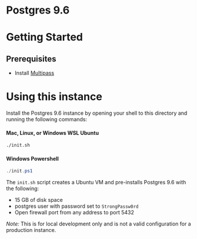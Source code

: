 # Postgres 9.6
# Getting Started

## Prerequisites

- Install [Multipass](https://multipass.run/)

# Using this instance

Install the Postgres 9.6 instance by opening your shell to this directory
and running the following commands:

#### Mac, Linux, or Windows WSL Ubuntu
```bash
./init.sh
```
#### Windows Powershell
```powershell
./init.ps1
```

The `init.sh` script creates a Ubuntu VM and pre-installs Postgres 9.6 with
the following:

- 15 GB of disk space
- postgres user with password set to `StrongPassw0rd`
- Open firewall port from any address to port 5432

_Note:_ This is for local development only and is not a valid configuration for a production instance.


